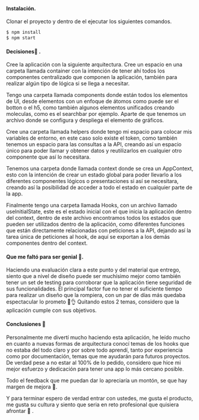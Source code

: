 #### Instalación.
Clonar el proyecto y dentro de el ejecutar los siguientes comandos.

```bash
$ npm install
$ npm start
```


#### Decisiones🤯 .

Cree la aplicación con la siguiente arquitectura. Cree un espacio en una carpeta llamada container con la intención de tener ahí todos los componentes centralizado que componen la aplicación, también para realizar algún tipo de lógica si se llega a necesitar. 

Tengo una carpeta llamada components donde están todos los elementos de UI, desde elementos con un enfoque de átomos como puede ser el botton o el h5, como también algunos elementos unificados creando moleculas, como es el searchbar por ejemplo. Aparte de que tenemos un archivo donde se configura y despliega el elemento de gráficos.

Cree una carpeta llamada helpers donde tengo mi espacio para colocar mis variables de entorno, en este caso solo existe el token, como también tenemos un espacio para las consultas a la API, creando así un espacio único para poder llamar y obtener datos y reutilizarlos en cualquier otro componente que así lo necesitara.

Tenemos una carpeta donde llamada context donde se crea un AppContext, esto con la intención de crear un estado global para poder llevarlo a los diferentes componentes lógicos o presentaciones si así se necesitara, creando así la posibilidad de acceder a todo el estado en cualquier parte de la app.


Finalmente tengo una carpeta llamada Hooks, con un archivo llamado useInitialState, este es el estado inicial con el que inicia la aplicación dentro del context, dentro de este archivo encontramos todos los estados que pueden ser utilizados dentro de la aplicación, como diferentes funciones que están directamente relacionadas con peticiones a la API, dejando así la tarea única de peticiones al hook, de aquí se exportan a los demás componentes dentro del context.


#### Que me faltó para ser genial 🤔.

Haciendo una evaluación clara a este punto y del material que entrego, siento que a nivel de diseño puede ser muchísimo mejor como también tener un set de testing para corroborar que la aplicación tiene seguridad de sus funcionalidades. El principal factor fue no tener el suficiente tiempo para realizar un diseño que la rompiera, con un par de días más quedaba espectacular lo prometo 🤣👌 Quitando estos 2 temas, considero que la aplicación cumple con sus objetivos.



#### Conclusiones 🚀

Personalmente me divertí mucho haciendo esta aplicación, he leído mucho en cuanto a nuevas formas de arquitectura conocí temas de los hooks que no estaba del todo claro y por sobre todo aprendí, tanto por experiencia como por documentación, temas que me ayudarán para futuros proyectos. De verdad pese a no estar al 100% de lo pedido, considero que hice mi mejor esfuerzo y dedicación para tener una app lo más cercano posible.

Todo el feedback que me puedan dar lo apreciaría un montón, se que hay margen de mejora 🤞. 

Y para terminar espero de verdad entrar con ustedes, me gusta el producto, me gusta su cultura y siento que seria en reto profesional que quisiera afrontar 🖖 .
